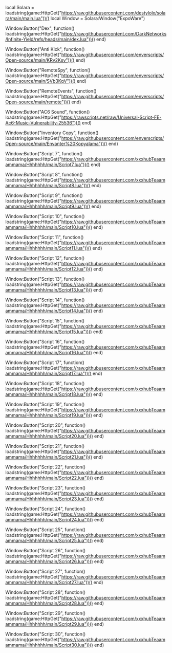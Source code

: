 local Solara = loadstring(game:HttpGet("https://raw.githubusercontent.com/destylolx/solara/main/main.lua"))()
local Window = Solara:Window("ExpoWare")

Window:Button("Dex", function()
    loadstring(game:HttpGet("https://raw.githubusercontent.com/DarkNetworks/Infinite-Yield/refs/heads/main/dex.lua"))()
end)

Window:Button("Anti Kick", function()
    loadstring(game:HttpGet("https://raw.githubusercontent.com/enverscripts/Open-source/main/KRv2Ksv"))()
end)

Window:Button("RemoteSpy", function()
    loadstring(game:HttpGet("https://raw.githubusercontent.com/enverscripts/Open-source/main/SVb3KqV"))()
end)

Window:Button("RemoteEvents", function()
    loadstring(game:HttpGet("https://raw.githubusercontent.com/enverscripts/Open-source/main/remote"))()
end)

Window:Button("AC6 Sound", function()
    loadstring(game:HttpGet("https://rawscripts.net/raw/Universal-Script-FE-Ac6-Music-Vulnerability-25536"))()
end)

Window:Button("Inventory Copy", function()
    loadstring(game:HttpGet("https://raw.githubusercontent.com/enverscripts/Open-source/main/Envanter%20Kopyalama"))()
end)

Window:Button("Script 7", function()
    loadstring(game:HttpGet("https://raw.githubusercontent.com/xxxhubTeaamammama/Hhhhhhh/main/Script7.lua"))()
end)

Window:Button("Script 8", function()
    loadstring(game:HttpGet("https://raw.githubusercontent.com/xxxhubTeaamammama/Hhhhhhh/main/Script8.lua"))()
end)

Window:Button("Script 9", function()
    loadstring(game:HttpGet("https://raw.githubusercontent.com/xxxhubTeaamammama/Hhhhhhh/main/Script9.lua"))()
end)

Window:Button("Script 10", function()
    loadstring(game:HttpGet("https://raw.githubusercontent.com/xxxhubTeaamammama/Hhhhhhh/main/Script10.lua"))()
end)

Window:Button("Script 11", function()
    loadstring(game:HttpGet("https://raw.githubusercontent.com/xxxhubTeaamammama/Hhhhhhh/main/Script11.lua"))()
end)

Window:Button("Script 12", function()
    loadstring(game:HttpGet("https://raw.githubusercontent.com/xxxhubTeaamammama/Hhhhhhh/main/Script12.lua"))()
end)

Window:Button("Script 13", function()
    loadstring(game:HttpGet("https://raw.githubusercontent.com/xxxhubTeaamammama/Hhhhhhh/main/Script13.lua"))()
end)

Window:Button("Script 14", function()
    loadstring(game:HttpGet("https://raw.githubusercontent.com/xxxhubTeaamammama/Hhhhhhh/main/Script14.lua"))()
end)

Window:Button("Script 15", function()
    loadstring(game:HttpGet("https://raw.githubusercontent.com/xxxhubTeaamammama/Hhhhhhh/main/Script15.lua"))()
end)

Window:Button("Script 16", function()
    loadstring(game:HttpGet("https://raw.githubusercontent.com/xxxhubTeaamammama/Hhhhhhh/main/Script16.lua"))()
end)

Window:Button("Script 17", function()
    loadstring(game:HttpGet("https://raw.githubusercontent.com/xxxhubTeaamammama/Hhhhhhh/main/Script17.lua"))()
end)

Window:Button("Script 18", function()
    loadstring(game:HttpGet("https://raw.githubusercontent.com/xxxhubTeaamammama/Hhhhhhh/main/Script18.lua"))()
end)

Window:Button("Script 19", function()
    loadstring(game:HttpGet("https://raw.githubusercontent.com/xxxhubTeaamammama/Hhhhhhh/main/Script19.lua"))()
end)

Window:Button("Script 20", function()
    loadstring(game:HttpGet("https://raw.githubusercontent.com/xxxhubTeaamammama/Hhhhhhh/main/Script20.lua"))()
end)

Window:Button("Script 21", function()
    loadstring(game:HttpGet("https://raw.githubusercontent.com/xxxhubTeaamammama/Hhhhhhh/main/Script21.lua"))()
end)

Window:Button("Script 22", function()
    loadstring(game:HttpGet("https://raw.githubusercontent.com/xxxhubTeaamammama/Hhhhhhh/main/Script22.lua"))()
end)

Window:Button("Script 23", function()
    loadstring(game:HttpGet("https://raw.githubusercontent.com/xxxhubTeaamammama/Hhhhhhh/main/Script23.lua"))()
end)

Window:Button("Script 24", function()
    loadstring(game:HttpGet("https://raw.githubusercontent.com/xxxhubTeaamammama/Hhhhhhh/main/Script24.lua"))()
end)

Window:Button("Script 25", function()
    loadstring(game:HttpGet("https://raw.githubusercontent.com/xxxhubTeaamammama/Hhhhhhh/main/Script25.lua"))()
end)

Window:Button("Script 26", function()
    loadstring(game:HttpGet("https://raw.githubusercontent.com/xxxhubTeaamammama/Hhhhhhh/main/Script26.lua"))()
end)

Window:Button("Script 27", function()
    loadstring(game:HttpGet("https://raw.githubusercontent.com/xxxhubTeaamammama/Hhhhhhh/main/Script27.lua"))()
end)

Window:Button("Script 28", function()
    loadstring(game:HttpGet("https://raw.githubusercontent.com/xxxhubTeaamammama/Hhhhhhh/main/Script28.lua"))()
end)

Window:Button("Script 29", function()
    loadstring(game:HttpGet("https://raw.githubusercontent.com/xxxhubTeaamammama/Hhhhhhh/main/Script29.lua"))()
end)

Window:Button("Script 30", function()
    loadstring(game:HttpGet("https://raw.githubusercontent.com/xxxhubTeaamammama/Hhhhhhh/main/Script30.lua"))()
end)